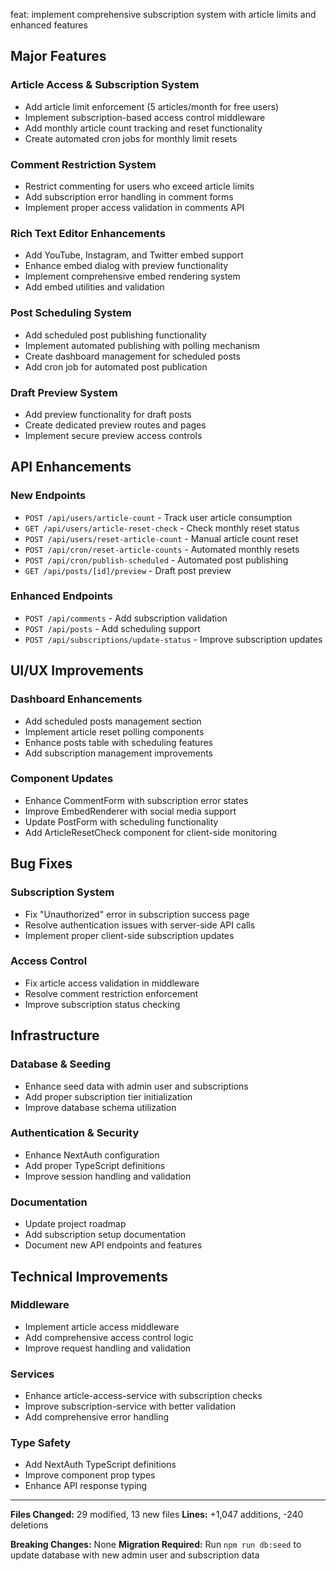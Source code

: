 feat: implement comprehensive subscription system with article limits and enhanced features

## Major Features

### Article Access & Subscription System
- Add article limit enforcement (5 articles/month for free users)
- Implement subscription-based access control middleware
- Add monthly article count tracking and reset functionality
- Create automated cron jobs for monthly limit resets

### Comment Restriction System
- Restrict commenting for users who exceed article limits
- Add subscription error handling in comment forms
- Implement proper access validation in comments API

### Rich Text Editor Enhancements
- Add YouTube, Instagram, and Twitter embed support
- Enhance embed dialog with preview functionality
- Implement comprehensive embed rendering system
- Add embed utilities and validation

### Post Scheduling System
- Add scheduled post publishing functionality
- Implement automated publishing with polling mechanism
- Create dashboard management for scheduled posts
- Add cron job for automated post publication

### Draft Preview System
- Add preview functionality for draft posts
- Create dedicated preview routes and pages
- Implement secure preview access controls

## API Enhancements

### New Endpoints
- `POST /api/users/article-count` - Track user article consumption
- `GET /api/users/article-reset-check` - Check monthly reset status
- `POST /api/users/reset-article-count` - Manual article count reset
- `POST /api/cron/reset-article-counts` - Automated monthly resets
- `POST /api/cron/publish-scheduled` - Automated post publishing
- `GET /api/posts/[id]/preview` - Draft post preview

### Enhanced Endpoints
- `POST /api/comments` - Add subscription validation
- `POST /api/posts` - Add scheduling support
- `POST /api/subscriptions/update-status` - Improve subscription updates

## UI/UX Improvements

### Dashboard Enhancements
- Add scheduled posts management section
- Implement article reset polling components
- Enhance posts table with scheduling features
- Add subscription management improvements

### Component Updates
- Enhance CommentForm with subscription error states
- Improve EmbedRenderer with social media support
- Update PostForm with scheduling functionality
- Add ArticleResetCheck component for client-side monitoring

## Bug Fixes

### Subscription System
- Fix "Unauthorized" error in subscription success page
- Resolve authentication issues with server-side API calls
- Implement proper client-side subscription updates

### Access Control
- Fix article access validation in middleware
- Resolve comment restriction enforcement
- Improve subscription status checking

## Infrastructure

### Database & Seeding
- Enhance seed data with admin user and subscriptions
- Add proper subscription tier initialization
- Improve database schema utilization

### Authentication & Security
- Enhance NextAuth configuration
- Add proper TypeScript definitions
- Improve session handling and validation

### Documentation
- Update project roadmap
- Add subscription setup documentation
- Document new API endpoints and features

## Technical Improvements

### Middleware
- Implement article access middleware
- Add comprehensive access control logic
- Improve request handling and validation

### Services
- Enhance article-access-service with subscription checks
- Improve subscription-service with better validation
- Add comprehensive error handling

### Type Safety
- Add NextAuth TypeScript definitions
- Improve component prop types
- Enhance API response typing

---

**Files Changed:** 29 modified, 13 new files
**Lines:** +1,047 additions, -240 deletions

**Breaking Changes:** None
**Migration Required:** Run `npm run db:seed` to update database with new admin user and subscription data
